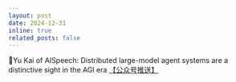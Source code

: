```yaml
---
layout: post
date: 2024-12-31
inline: true
related_posts: false
---
```


💪Yu Kai of AISpeech: Distributed large-model agent systems are a distinctive sight in the AGI era <a href="https://mp.weixin.qq.com/s/iaD4R3DnkmwQuuh8fgqb6g"> 【公众号推送】</a>
